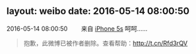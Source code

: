 layout: weibo
date: 2016-05-14 08:00:50
---
<meta name="referrer" content="no-referrer" />

2016-05-14 08:00:50  &nbsp;&nbsp;&nbsp;&nbsp;&nbsp;&nbsp; 来自 <a href="sinaweibo://customweibosource" rel="nofollow">iPhone 5s</a>
呵呵……
>  抱歉，此微博已被作者删除。查看帮助：http://t.cn/Rfd3rQV
